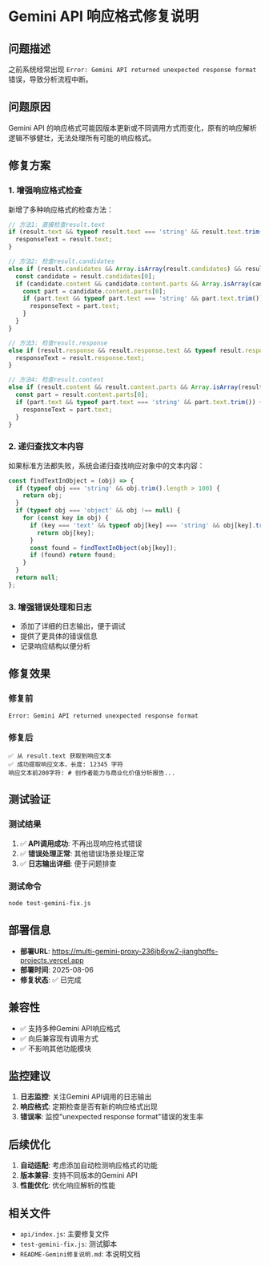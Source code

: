 # Gemini API 响应格式修复说明

## 问题描述

之前系统经常出现 `Error: Gemini API returned unexpected response format` 错误，导致分析流程中断。

## 问题原因

Gemini API 的响应格式可能因版本更新或不同调用方式而变化，原有的响应解析逻辑不够健壮，无法处理所有可能的响应格式。

## 修复方案

### 1. 增强响应格式检查

新增了多种响应格式的检查方法：

```javascript
// 方法1: 直接检查result.text
if (result.text && typeof result.text === 'string' && result.text.trim()) {
  responseText = result.text;
}

// 方法2: 检查result.candidates
else if (result.candidates && Array.isArray(result.candidates) && result.candidates.length > 0) {
  const candidate = result.candidates[0];
  if (candidate.content && candidate.content.parts && Array.isArray(candidate.content.parts) && candidate.content.parts.length > 0) {
    const part = candidate.content.parts[0];
    if (part.text && typeof part.text === 'string' && part.text.trim()) {
      responseText = part.text;
    }
  }
}

// 方法3: 检查result.response
else if (result.response && result.response.text && typeof result.response.text === 'string' && result.response.text.trim()) {
  responseText = result.response.text;
}

// 方法4: 检查result.content
else if (result.content && result.content.parts && Array.isArray(result.content.parts) && result.content.parts.length > 0) {
  const part = result.content.parts[0];
  if (part.text && typeof part.text === 'string' && part.text.trim()) {
    responseText = part.text;
  }
}
```

### 2. 递归查找文本内容

如果标准方法都失败，系统会递归查找响应对象中的文本内容：

```javascript
const findTextInObject = (obj) => {
  if (typeof obj === 'string' && obj.trim().length > 100) {
    return obj;
  }
  if (typeof obj === 'object' && obj !== null) {
    for (const key in obj) {
      if (key === 'text' && typeof obj[key] === 'string' && obj[key].trim()) {
        return obj[key];
      }
      const found = findTextInObject(obj[key]);
      if (found) return found;
    }
  }
  return null;
};
```

### 3. 增强错误处理和日志

- 添加了详细的日志输出，便于调试
- 提供了更具体的错误信息
- 记录响应结构以便分析

## 修复效果

### 修复前
```
Error: Gemini API returned unexpected response format
```

### 修复后
```
✅ 从 result.text 获取到响应文本
✅ 成功提取响应文本，长度: 12345 字符
响应文本前200字符: # 创作者能力与商业化价值分析报告...
```

## 测试验证

### 测试结果
1. ✅ **API调用成功**: 不再出现响应格式错误
2. ✅ **错误处理正常**: 其他错误场景处理正常
3. ✅ **日志输出详细**: 便于问题排查

### 测试命令
```bash
node test-gemini-fix.js
```

## 部署信息

- **部署URL**: https://multi-gemini-proxy-236jb6yw2-jianghpffs-projects.vercel.app
- **部署时间**: 2025-08-06
- **修复状态**: ✅ 已完成

## 兼容性

- ✅ 支持多种Gemini API响应格式
- ✅ 向后兼容现有调用方式
- ✅ 不影响其他功能模块

## 监控建议

1. **日志监控**: 关注Gemini API调用的日志输出
2. **响应格式**: 定期检查是否有新的响应格式出现
3. **错误率**: 监控"unexpected response format"错误的发生率

## 后续优化

1. **自动适配**: 考虑添加自动检测响应格式的功能
2. **版本兼容**: 支持不同版本的Gemini API
3. **性能优化**: 优化响应解析的性能

## 相关文件

- `api/index.js`: 主要修复文件
- `test-gemini-fix.js`: 测试脚本
- `README-Gemini修复说明.md`: 本说明文档 